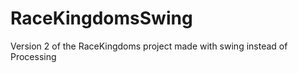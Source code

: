 RaceKingdomsSwing
=================

Version 2 of the RaceKingdoms project made with swing instead of Processing
